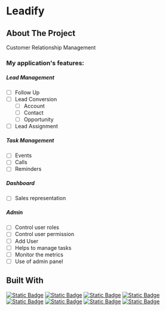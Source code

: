 # Leadify

<!-- ABOUT THE PROJECT -->

## About The Project

Customer Relationship Management

### My application's features:

##### Lead Management

- [ ] Follow Up
- [ ] Lead Conversion
  - [ ] Account
  - [ ] Contact
  - [ ] Opportunity
- [ ] Lead Assignment

##### Task Management

- [ ] Events
- [ ] Calls
- [ ] Reminders

##### Dashboard

- [ ] Sales representation

##### Admin

- [ ] Control user roles
- [ ] Control user permission
- [ ] Add User
- [ ] Helps to manage tasks
- [ ] Monitor the metrics
- [ ] Use of admin panel

## Built With

[![Static Badge][Dotnet-badge]][Dotnet-Url]
[![Static Badge][Redis-badge]][Redis-Url]
[![Static Badge][Angular-badge]][Angular-Url]
[![Static Badge][PrimeNG-badge]][PrimeNG-Url]
[![Static Badge][RxJS-badge]][RxJS-Url]
[![Static Badge][Typescript-badge]][Typescript-Url]
[![Static Badge][Podman-badge]][Podman-Url]
[![Static Badge][Docker-badge]][Docker-Url]

<!-- MARKDOWN LINKS & IMAGES -->

[Dotnet-badge]: https://img.shields.io/badge/.Net-512bd4?style=for-the-badge&logo=dotnet&logoColor=white
[Dotnet-Url]: https://dotnet.microsoft.com/en-us/
[Redis-badge]: https://img.shields.io/badge/Redis-%23FF4438?style=for-the-badge&logo=redis&logoColor=white
[Redis-Url]: https://redis.io/
[Angular-badge]: https://img.shields.io/badge/Angular-%230F0F11?style=for-the-badge&logo=angular&logoColor=white
[Angular-Url]: https://angular.dev/
[PrimeNG-badge]: https://img.shields.io/badge/PrimeNG-%23DD0031?style=for-the-badge&logo=primeng&logoColor=white
[PrimeNG-Url]: https://angular.dev/
[RxJS-badge]: https://img.shields.io/badge/RxJS-%23B7178C?style=for-the-badge&logo=reactivex&logoColor=white
[RxJS-Url]: https://angular.dev/
[Typescript-badge]: https://img.shields.io/badge/Typescript-%233178C6?style=for-the-badge&logo=typescript&logoColor=white
[Typescript-Url]: https://angular.dev/
[Podman-badge]: https://img.shields.io/badge/Podman-%23892CA0?style=for-the-badge&logo=podman&logoColor=white
[Podman-Url]: https://angular.dev/
[Docker-badge]: https://img.shields.io/badge/Docker-%232496ED?style=for-the-badge&logo=docker&logoColor=white
[Docker-Url]: https://angular.dev/
